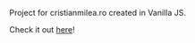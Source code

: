Project for cristianmilea.ro created in Vanilla JS.

Check it out [here](https://daianamuf.github.io/cristianmilea.ro-VanillaJS/)!
